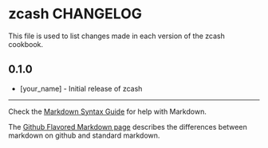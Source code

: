 zcash CHANGELOG
===============

This file is used to list changes made in each version of the zcash cookbook.

0.1.0
-----
- [your_name] - Initial release of zcash

- - -
Check the [Markdown Syntax Guide](http://daringfireball.net/projects/markdown/syntax) for help with Markdown.

The [Github Flavored Markdown page](http://github.github.com/github-flavored-markdown/) describes the differences between markdown on github and standard markdown.
